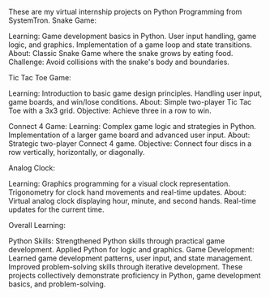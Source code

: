 These are my virtual internship projects on Python Programming from SystemTron.
Snake Game:

Learning:
Game development basics in Python.
User input handling, game logic, and graphics.
Implementation of a game loop and state transitions.
About:
Classic Snake Game where the snake grows by eating food.
Challenge: Avoid collisions with the snake's body and boundaries.

Tic Tac Toe Game:

Learning:
Introduction to basic game design principles.
Handling user input, game boards, and win/lose conditions.
About:
Simple two-player Tic Tac Toe with a 3x3 grid.
Objective: Achieve three in a row to win.

Connect 4 Game:
Learning:
Complex game logic and strategies in Python.
Implementation of a larger game board and advanced user input.
About:
Strategic two-player Connect 4 game.
Objective: Connect four discs in a row vertically, horizontally, or diagonally.

Analog Clock:

Learning:
Graphics programming for a visual clock representation.
Trigonometry for clock hand movements and real-time updates.
About:
Virtual analog clock displaying hour, minute, and second hands.
Real-time updates for the current time.

Overall Learning:

Python Skills:
Strengthened Python skills through practical game development.
Applied Python for logic and graphics.
Game Development:
Learned game development patterns, user input, and state management.
Improved problem-solving skills through iterative development.
These projects collectively demonstrate proficiency in Python, game development basics, and problem-solving.





